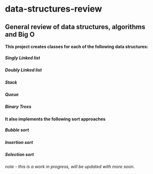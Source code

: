 # data-structures-review

## General review of data structures, algorithms and Big O

#### This project creates classes for each of the following data structures:

##### Singly Linked list

##### Doubly Linked list

##### Stack

##### Queue

##### Binary Trees

#### It also implements the following sort approaches

##### Bubble sort

##### Insertion sort

##### Selection sort

###### note - this is a work in progress, will be updated with more soon.
